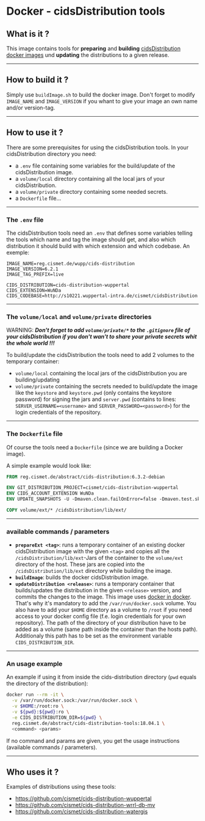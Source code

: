 # Docker - cidsDistribution tools

## What is it ?
This image contains tools for **preparing** and **building** [cidsDistribution docker images](https://github.com/cismet/docker_cids-distribution) und **updating** the distributions to a given release.

---

## How to build it ?
Simply use `buildImage.sh` to build the docker image. Don't forget to modify `IMAGE_NAME` and `IMAGE_VERSION` if you whant to give your image an own name and/or version-tag.

---

## How to use it ?

There are some prerequisites for using the cidsDistribution tools. In your cidsDistribution directory you need:
* a `.env` file containing some variables for the build/update of the cidsDistribution image.
* a `volume/local` directory containing all the local jars of your cidsDistribution.
* a `volume/private` directory containing some needed secrets.
* a `Dockerfile` file...

---

### The `.env` file
The cidsDistribution tools need an `.env` that defines some variables telling the tools which name and tag the image should get, and also which distribution it should build with which extension and which codebase. An exemple:
```
IMAGE_NAME=reg.cismet.de/wupp/cids-distribution
IMAGE_VERSION=6.2.1
IMAGE_TAG_PREFIX=live

CIDS_DISTRIBUTION=cids-distribution-wuppertal
CIDS_EXTENSION=WuNDa
CIDS_CODEBASE=http://s10221.wuppertal-intra.de/cismet/cidsDistribution
```

---

### The `volume/local` and `volume/private` directories

WARNING: ***Don't forget to add `volume/private/*` to the `.gitignore` file of your cidsDistribution if you don't wan't to share your private secrets whit the whole world !!!***

To build/update the cidsDistribution the tools need to add 2 volumes to the temporary container:
* `volume/local` containing the local jars of the cidsDistribution you are building/updating
* `volume/private` containing the secrets needed to build/update the image like the `keystore` and `keystore.pwd` (only contains the keystore password) for signing the jars and `server.pwd` (contains to lines: `SERVER_USERNAME=<username>` and `SERVER_PASSWORD=<password>`) for the login credentials of the repository.

---

### The `Dockerfile` file
Of course the tools need a `Dockerfile` (since we are building a Docker image).

A simple example would look like:
```Dockerfile
FROM reg.cismet.de/abstract/cids-distribution:6.3.2-debian

ENV GIT_DISTRIBUTION_PROJECT=cismet/cids-distribution-wuppertal
ENV CIDS_ACCOUNT_EXTENSION WuNDa
ENV UPDATE_SNAPSHOTS -U -Dmaven.clean.failOnError=false -Dmaven.test.skip=true

COPY volume/ext/* /cidsDistribution/lib/ext/
```

---

### available commands / parameters
* **`prepareExt <tag>`**: runs a temporary container of an existing docker cidsDistribution image with the given `<tag>` and copies all the `/cidsDistribution/lib/ext`-Jars of the container to the `volume/ext` directory of the host. These jars are copied into the `/cidsDistribution/lib/ext` directory while building the image.
* **`buildImage`**: builds the docker cidsDistribution image.
* **`updateDistribution <release>`**: runs a temporary container that builds/updates the distribution in the given `<release>` version, and commits the changes to the image.
This image uses [docker in docker](https://hub.docker.com/_/docker/). That's why it's mandatory to add the `/var/run/docker.sock` volume.
You also have to add your `$HOME` directory as a volume to `/root` if you need access to your docker config file (f.e. login credentials for your own repository).
The path of the directory of your distribution have to be added as a volume (same path inside the container than the hosts path). Additionaly this path has to be set as the environment variable `CIDS_DISTRIBUTION_DIR`.

---

### An usage example
An example if using it from inside the cids-distribution directory (`pwd` equals the directory of the distribution):
```sh
docker run --rm -it \
  -v /var/run/docker.sock:/var/run/docker.sock \
  -v $HOME:/root:ro \
  -v ${pwd}:${pwd}:ro \
  -e CIDS_DISTRIBUTION_DIR=${pwd} \
  reg.cismet.de/abstract/cids-distribution-tools:18.04.1 \
  <command> <params>
```
If no command and params are given, you get the usage instructions (available commands / parameters).

---

## Who uses it ?
Examples of distributions using these tools: 
* https://github.com/cismet/cids-distribution-wuppertal
* https://github.com/cismet/cids-distribution-wrrl-db-mv
* https://github.com/cismet/cids-distribution-watergis
